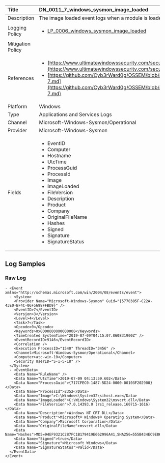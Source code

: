 | Title             | DN_0011_7_windows_sysmon_image_loaded                                                                                                      |
|:------------------|:-----------------------------------------------------------------------------------------------------------------|
| Description       | The image loaded event logs when a module is loaded in a specific process                                                                                                |
| Logging Policy    | <ul><li>[LP_0006_windows_sysmon_image_loaded](../Logging_Policies/LP_0006_windows_sysmon_image_loaded.md)</li></ul> |
| Mitigation Policy | |
| References     		| <ul><li>[https://www.ultimatewindowssecurity.com/securitylog/encyclopedia/event.aspx?eventid=90007](https://www.ultimatewindowssecurity.com/securitylog/encyclopedia/event.aspx?eventid=90007)</li><li>[https://github.com/Cyb3rWard0g/OSSEM/blob/master/data_dictionaries/windows/sysmon/event-7.md](https://github.com/Cyb3rWard0g/OSSEM/blob/master/data_dictionaries/windows/sysmon/event-7.md)</li></ul>                                  |
| Platform       		| Windows   |
| Type           		| Applications and Services Logs 		| 
| Channel        		| Microsoft-Windows-Sysmon/Operational    |
| Provider       		| Microsoft-Windows-Sysmon   |
| Fields         		| <ul><li>EventID</li><li>Computer</li><li>Hostname</li><li>UtcTime</li><li>ProcessGuid</li><li>ProcessId</li><li>Image</li><li>ImageLoaded</li><li>FileVersion</li><li>Description</li><li>Product</li><li>Company</li><li>OriginalFileName</li><li>Hashes</li><li>Signed</li><li>Signature</li><li>SignatureStatus</li></ul>                                               |


## Log Samples

### Raw Log

```
- <Event xmlns="http://schemas.microsoft.com/win/2004/08/events/event">
  - <System>
    <Provider Name="Microsoft-Windows-Sysmon" Guid="{5770385F-C22A-43E0-BF4C-06F5698FFBD9}" /> 
    <EventID>7</EventID> 
    <Version>3</Version> 
    <Level>4</Level> 
    <Task>7</Task> 
    <Opcode>0</Opcode> 
    <Keywords>0x8000000000000000</Keywords> 
    <TimeCreated SystemTime="2019-07-09T04:15:07.860831900Z" /> 
    <EventRecordID>9146</EventRecordID> 
    <Correlation /> 
    <Execution ProcessID="1540" ThreadID="3456" /> 
    <Channel>Microsoft-Windows-Sysmon/Operational</Channel> 
    <Computer>atc-win-10</Computer> 
    <Security UserID="S-1-5-18" /> 
  </System>
  - <EventData>
    <Data Name="RuleName" /> 
    <Data Name="UtcTime">2019-07-09 04:13:59.602</Data> 
    <Data Name="ProcessGuid">{717CFEC0-1487-5D24-0000-00103F202900}</Data> 
    <Data Name="ProcessId">2352</Data> 
    <Data Name="Image">C:\Windows\System32\sihost.exe</Data> 
    <Data Name="ImageLoaded">C:\Windows\System32\msvcrt.dll</Data> 
    <Data Name="FileVersion">7.0.14393.0 (rs1_release.160715-1616)</Data> 
    <Data Name="Description">Windows NT CRT DLL</Data> 
    <Data Name="Product">Microsoft® Windows® Operating System</Data> 
    <Data Name="Company">Microsoft Corporation</Data> 
    <Data Name="OriginalFileName">msvcrt.dll</Data> 
    <Data Name="Hashes">MD5=94EF9321C287FC1B179419E662996A41,SHA256=555B434EC9E8628820905A8F1D7BC7F8EE99C6D44A01892ADD16E39E6B675A0D</Data> 
    <Data Name="Signed">true</Data> 
    <Data Name="Signature">Microsoft Windows</Data> 
    <Data Name="SignatureStatus">Valid</Data> 
  </EventData>
</Event>

```




